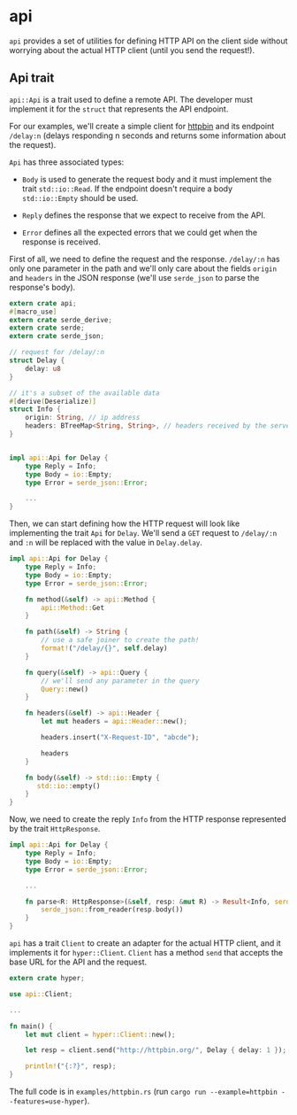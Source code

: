 # api

`api` provides a set of utilities for defining
HTTP API on the client side without worrying about
the actual HTTP client (until you send the
request!).

## Api trait

`api::Api` is a trait used to define a remote API.
The developer must implement it for the `struct`
that represents the API endpoint.

For our examples, we'll create a simple client for [httpbin][httpbin]
and its endpoint `/delay:n` (delays responding n seconds
and returns some information about the request).

`Api` has three associated types:

+ `Body` is used to generate the request body and
    it must implement the trait `std::io::Read`.
   If the endpoint doesn't require a body `std::io::Empty`
    should be used.

+ `Reply` defines the response that we expect to receive
    from the API.
+ `Error` defines all the expected errors that we could get when
    the response is received.

First of all, we need to define the request and the response.
`/delay/:n` has only one parameter in the path and we'll only care about the fields `origin` and `headers` in the JSON response
(we'll use `serde_json` to parse the response's body).

```rust
extern crate api;
#[macro_use]
extern crate serde_derive;
extern crate serde;
extern crate serde_json;

// request for /delay/:n
struct Delay {
    delay: u8
}

// it's a subset of the available data
#[derive(Deserialize)]
struct Info {
    origin: String, // ip address
    headers: BTreeMap<String, String>, // headers received by the server
}


impl api::Api for Delay {
    type Reply = Info;
    type Body = io::Empty;
    type Error = serde_json::Error;

    ...
}
```

Then, we can start defining how the HTTP request will look like
implementing the trait `Api` for `Delay`.
We'll send a `GET` request to `/delay/:n` and `:n` will be
replaced with the value in `Delay.delay`.

```rust
impl api::Api for Delay {
    type Reply = Info;
    type Body = io::Empty;
    type Error = serde_json::Error;

    fn method(&self) -> api::Method {
        api::Method::Get
    }

    fn path(&self) -> String {
        // use a safe joiner to create the path!
        format!("/delay/{}", self.delay)
    }

    fn query(&self) -> api::Query {
        // we'll send any parameter in the query
        Query::new()
    }

    fn headers(&self) -> api::Header {
        let mut headers = api::Header::new();

        headers.insert("X-Request-ID", "abcde");

        headers
    }

    fn body(&self) -> std::io::Empty {
       std::io::empty()
    }
}
```

Now, we need to create the reply `Info` from
the HTTP response represented by the trait `HttpResponse`.

```rust
impl api::Api for Delay {
    type Reply = Info;
    type Body = io::Empty;
    type Error = serde_json::Error;

    ...

    fn parse<R: HttpResponse>(&self, resp: &mut R) -> Result<Info, serde_json::Error> {
        serde_json::from_reader(resp.body())
    }
}
```

`api` has a trait `Client` to create an adapter for the actual HTTP client, and it implements it for `hyper::Client`.
`Client` has a method `send` that accepts the base URL for the API
and the request.

```rust
extern crate hyper;

use api::Client;

...

fn main() {
    let mut client = hyper::Client::new();

    let resp = client.send("http://httpbin.org/", Delay { delay: 1 });

    println!("{:?}", resp);
}
```

The full code is in `examples/httpbin.rs`
(run `cargo run --example=httpbin --features=use-hyper`).

[httpbin]: https://httpbin.org/ "httpbin"
